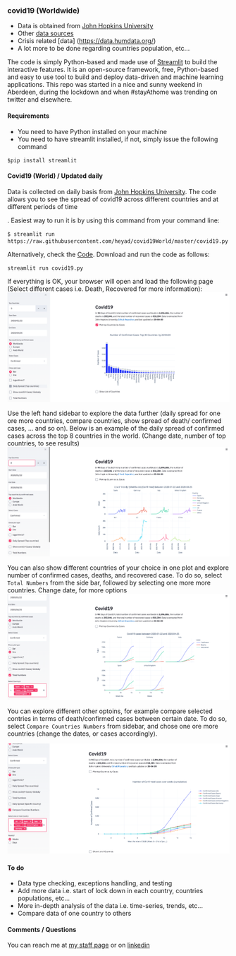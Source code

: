 ### covid19 (Worldwide) 

* Data is obtained from [John Hopkins University](https://github.com/CSSEGISandData/COVID-19)
* Other [data sources](https://data.humdata.org/dataset?ext_quickcharts=1)
* Crisis related [data] (https://data.humdata.org/)
* A lot more to be done regarding countries population, etc...

The code is simply Python-based and made use of [Streamlit](https://www.streamlit.io/) to build the interactive features. It is an open-source framework, free, Python-based and easy to use tool to build and deploy data-driven and machine learning applications. This repo was started in a nice and sunny weekend in Aberdeen, during the lockdown and when #stayAthome was trending on twitter and elsewhere. 

#### Requirements 


* You need to have Python installed on your machine 
* You need to have streamlit installed, if not, simply issue the following command  

```
$pip install streamlit
```

#### Covid19 (World) / Updated daily

Data is collected on daily basis from [John Hopkins University](https://github.com/CSSEGISandData/COVID-19). The code allows you to see the spread of covid19 across different countries and at different periods of time

. Easiest way to run it is by using this command from your command line:
```
$ streamlit run https://raw.githubusercontent.com/heyad/covid19World/master/covid19.py
```

Alternatively, check the [Code](covid19.py). Download and run the code as follows: 

```
streamlit run covid19.py 
```


If everything is OK,  your browser will open and load the following page (Select different cases i.e. Death, Recovered for more information): 
![png](Fig/intro.png)

Use the left hand sidebar to explore the data further (daily spread for one ore more countries, compare countries, show spread of death/ confirmed cases, ... and so on). Below is an example of the daily spread of confirmed cases across the top 8 countries in the world. (Change date, number of top countries, to see results)
![png](Fig/top_conf.png)

You can also show different countries of your choice in one plot and explore number of confirmed cases, deaths, and recovered case. To do so, select `Total Numbers` from the side bar, followed by selecting one more more countries. Change date, for more options 
![png](Fig/top_conf_all.png)


You can explore different other optoins, for example compare selected contries in terms of death/confirmed cases between certain date. To do so, select `Compare Countries Numbers` from sidebar, and chose one ore more countries (change the dates, or cases accordingly). 

![png](Fig/compare_top.png)

#### To do  

* Data type checking, exceptions handling, and testing 
* Add more data i.e. start of lock down in each country, countries populations, etc...
* More in-depth analysis of the data i.e. time-series, trends, etc...
* Compare data of one country to others 



#### Comments / Questions 

You can reach me at [my staff page](https://www3.rgu.ac.uk/dmstaff/elyan-eyad) or on [linkedin](http://www.linkedin.com/in/elyan )

